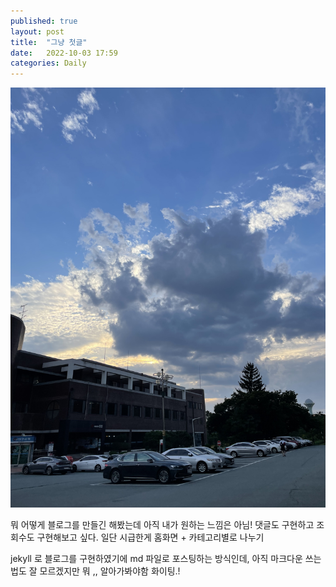 ```yaml
---
published: true
layout: post
title:  "그냥 첫글"
date:   2022-10-03 17:59
categories: Daily
---
```


![temp](/photo/첫글/IMG_4912.jpeg)

뭐 어떻게 블로그를 만들긴 해봤는데 아직 내가 원하는 느낌은 아님!
댓글도 구현하고 조회수도 구현해보고 싶다.
일단 시급한게 홈화면 + 카테고리별로 나누기

jekyll 로 블로그를 구현하였기에 md 파일로 포스팅하는 방식인데, 아직 마크다운 쓰는법도 잘 모르겠지만 뭐 ,, 알아가봐야함
화이팅.!